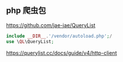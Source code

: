 ## php 爬虫包

https://github.com/jae-jae/QueryList

```php
include __DIR__.'/vendor/autoload.php';/
use \QL\QueryList;
```

https://querylist.cc/docs/guide/v4/http-client
